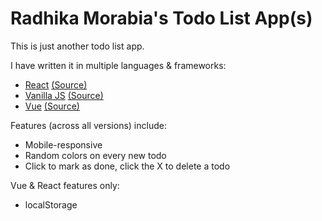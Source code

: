 # Radhika Morabia's Todo List App(s)

This is just another todo list app.

I have written it in multiple languages & frameworks:

- [React](http://rmorabia.com/todo) [(Source)](http://github.com/rmorabia/todo)
- [Vanilla JS](http://rmorabia.com/todo) [(Source)](http://github.com/rmorabia/todo/tree/js)
- [Vue](http://rmorabia.com/todo) [(Source)](http://github.com/rmorabia/todo/tree/vue)

Features (across all versions) include:

- Mobile-responsive
- Random colors on every new todo
- Click to mark as done, click the X to delete a todo

Vue & React features only:

- localStorage
